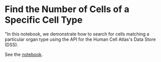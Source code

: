 # Find the Number of Cells of a Specific Cell Type

"In this notebook, we demonstrate how to search for cells matching a particular organ type using the API for the
Human Cell Atlas's Data Store (DSS).

See the [notebook](find-cell-type-count.ipynb).
